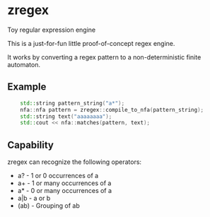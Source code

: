 # zregex
Toy regular expression engine

This is a just-for-fun little proof-of-concept regex engine.

It works by converting a regex pattern to a non-deterministic finite automaton.


## Example
```cpp
	std::string pattern_string("a*");
	nfa::nfa pattern = zregex::compile_to_nfa(pattern_string);
	std::string text("aaaaaaaa");
	std::cout << nfa::matches(pattern, text);
```

## Capability
zregex can recognize the following operators:
* a? - 1 or 0 occurrences of a
* a\+ - 1 or many occurrences of a
* a\* - 0 or many occurrences of a
* a|b - a or b 
* (ab) - Grouping of ab
